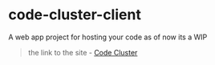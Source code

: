 # code-cluster-client
A web app project for hosting your code as of now its a WIP 

>the link to the site -
><a href="https://code-cluster.netlify.app" >Code Cluster</a>
